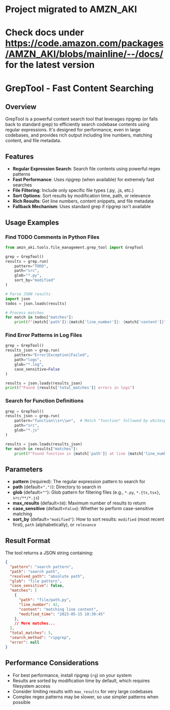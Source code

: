 # Project migrated to AMZN_AKI
# Check docs under https://code.amazon.com/packages/AMZN_AKI/blobs/mainline/--/docs/ for the latest version

# GrepTool - Fast Content Searching

## Overview

GrepTool is a powerful content search tool that leverages ripgrep (or falls back to standard grep) to efficiently search codebase contents using regular expressions. It's designed for performance, even in large codebases, and provides rich output including line numbers, matching content, and file metadata.

## Features

- **Regular Expression Search**: Search file contents using powerful regex patterns
- **Fast Performance**: Uses ripgrep (when available) for extremely fast searches
- **File Filtering**: Include only specific file types (.py, .js, etc.)
- **Sort Options**: Sort results by modification time, path, or relevance
- **Rich Results**: Get line numbers, content snippets, and file metadata
- **Fallback Mechanism**: Uses standard grep if ripgrep isn't available

## Usage Examples

### Find TODO Comments in Python Files

```python
from amzn_aki.tools.file_management.grep_tool import GrepTool

grep = GrepTool()
results = grep.run(
    pattern="TODO",
    path="src",
    glob="*.py",
    sort_by="modified"
)

# Parse JSON results
import json
todos = json.loads(results)

# Process matches
for match in todos["matches"]:
    print(f"{match['path']}:{match['line_number']}: {match['content']}")
```

### Find Error Patterns in Log Files

```python
grep = GrepTool()
results_json = grep.run(
    pattern="Error|Exception|Failed",
    path="logs",
    glob="*.log",
    case_sensitive=False
)

results = json.loads(results_json)
print(f"Found {results['total_matches']} errors in logs")
```

### Search for Function Definitions

```python
grep = GrepTool()
results_json = grep.run(
    pattern="function\\s+\\w+",  # Match "function" followed by whitespace and word chars
    path="src",
    glob="*.js"
)

results = json.loads(results_json)
for match in results["matches"]:
    print(f"Found function in {match['path']} at line {match['line_number']}")
```

## Parameters

- **pattern** (required): The regular expression pattern to search for
- **path** (default=`".")`): Directory to search in
- **glob** (default=`""`): Glob pattern for filtering files (e.g., `*.py`, `*.{ts,tsx}`, `src/**/*.js`)
- **max_results** (default=`50`): Maximum number of results to return
- **case_sensitive** (default=`False`): Whether to perform case-sensitive matching
- **sort_by** (default=`"modified"`): How to sort results: `modified` (most recent first), `path` (alphabetically), or `relevance`

## Result Format

The tool returns a JSON string containing:

```json
{
  "pattern": "search pattern",
  "path": "search path",
  "resolved_path": "absolute path",
  "glob": "file pattern",
  "case_sensitive": false,
  "matches": [
    {
      "path": "file/path.py",
      "line_number": 42,
      "content": "matching line content",
      "modified_time": "2023-05-15 10:30:45"
    },
    // More matches...
  ],
  "total_matches": 5,
  "search_method": "ripgrep",
  "error": null
}
```

## Performance Considerations

- For best performance, install ripgrep (`rg`) on your system
- Results are sorted by modification time by default, which requires filesystem access
- Consider limiting results with `max_results` for very large codebases
- Complex regex patterns may be slower, so use simpler patterns when possible